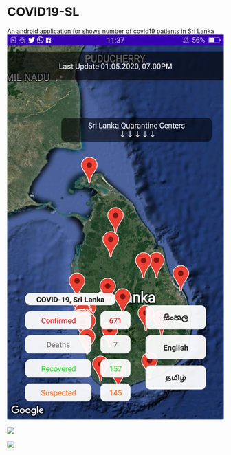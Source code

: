 # COVID19-SL
An android application for shows number of covid19 patients in Sri Lanka
![](java/com/vasi/covidfinder/Screenshot_2020-05-29-23-37-30-59.png)

![](java/com/vasi/covidfinder/Screenshot_2020-05-29-23-37-30-60.png)

![](java/com/vasi/covidfinder/Screenshot_2020-05-29-23-37-30-66.png)
